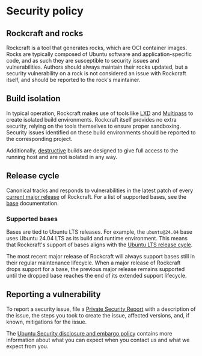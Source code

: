 # Security policy

## Rockcraft and rocks

Rockcraft is a tool that generates rocks, which are OCI container images. Rocks are
typically composed of Ubuntu software and application-specific code, and as such they
are susceptible to security issues and vulnerabilities. Authors should always maintain
their rocks updated, but a security vulnerability on a rock is not considered an issue
with Rockcraft itself, and should be reported to the rock's maintainer.

## Build isolation

In typical operation, Rockcraft makes use of tools like [LXD] and [Multipass] to create
isolated build environments. Rockcraft itself provides no extra security, relying on
the tools themselves to ensure proper sandboxing. Security issues identified on these
build environments should be reported to the corresponding project.

Additionally, [destructive] builds are designed to give full access to the running host
and are not isolated in any way.

## Release cycle

Canonical tracks and responds to vulnerabilities in the latest patch of every
[current major release] of Rockcraft. For a list of supported bases, see the
[base] documentation.

### Supported bases

Bases are tied to Ubuntu LTS releases. For example, the `ubuntu@24.04` base uses Ubuntu
24.04 LTS as its build and runtime environment. This means that Rockcraft's support
of bases aligns with the [Ubuntu LTS release cycle].

The most recent major release of Rockcraft will always support bases still in their
regular maintenance lifecycle. When a major release of Rockcraft drops support for a
base, the previous major release remains supported until the dropped base reaches the
end of its extended support lifecycle.

## Reporting a vulnerability

To report a security issue, file a [Private Security Report] with a description of the
issue, the steps you took to create the issue, affected versions, and, if known,
mitigations for the issue.

The [Ubuntu Security disclosure and embargo policy] contains more information about
what you can expect when you contact us and what we expect from you.

[current major release]: https://documentation.ubuntu.com/rockcraft/en/stable/release-notes/#current-releases
[base]: https://documentation.ubuntu.com/rockcraft/en/stable/reference/rockcraft.yaml/#base
[destructive]: https://documentation.ubuntu.com/rockcraft/en/stable/reference/commands/pack/#pack
[Private Security Report]: https://github.com/canonical/rockcraft/security/advisories/new
[LXD]: https://canonical.com/lxd
[Multipass]: https://canonical.com/multipass
[Ubuntu Security disclosure and embargo policy]: https://ubuntu.com/security/disclosure-policy
[Ubuntu LTS release cycle]: https://ubuntu.com/about/release-cycle
